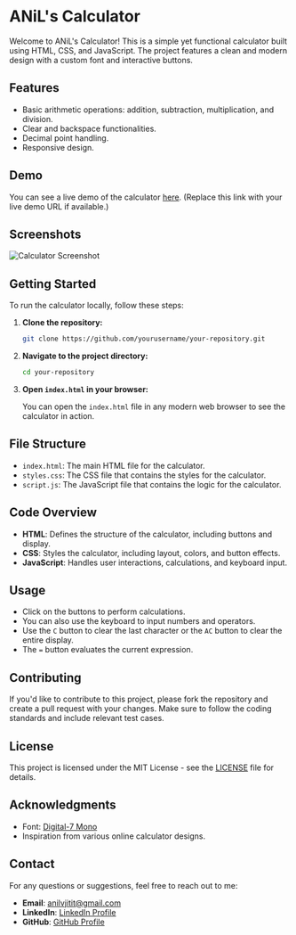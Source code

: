 # ANiL's Calculator

Welcome to ANiL's Calculator! This is a simple yet functional calculator built using HTML, CSS, and JavaScript. The project features a clean and modern design with a custom font and interactive buttons.

## Features

- Basic arithmetic operations: addition, subtraction, multiplication, and division.
- Clear and backspace functionalities.
- Decimal point handling.
- Responsive design.

## Demo

You can see a live demo of the calculator [here](#). (Replace this link with your live demo URL if available.)

## Screenshots

![Calculator Screenshot](./screenshot.png) <!-- Replace with your own screenshot image -->

## Getting Started

To run the calculator locally, follow these steps:

1. **Clone the repository:**

    ```bash
    git clone https://github.com/yourusername/your-repository.git
    ```

2. **Navigate to the project directory:**

    ```bash
    cd your-repository
    ```

3. **Open `index.html` in your browser:**

    You can open the `index.html` file in any modern web browser to see the calculator in action.

## File Structure

- `index.html`: The main HTML file for the calculator.
- `styles.css`: The CSS file that contains the styles for the calculator.
- `script.js`: The JavaScript file that contains the logic for the calculator.

## Code Overview

- **HTML**: Defines the structure of the calculator, including buttons and display.
- **CSS**: Styles the calculator, including layout, colors, and button effects.
- **JavaScript**: Handles user interactions, calculations, and keyboard input.

## Usage

- Click on the buttons to perform calculations.
- You can also use the keyboard to input numbers and operators.
- Use the `C` button to clear the last character or the `AC` button to clear the entire display.
- The `=` button evaluates the current expression.

## Contributing

If you'd like to contribute to this project, please fork the repository and create a pull request with your changes. Make sure to follow the coding standards and include relevant test cases.

## License

This project is licensed under the MIT License - see the [LICENSE](LICENSE) file for details.

## Acknowledgments

- Font: [Digital-7 Mono](https://fonts.cdnfonts.com/s/12008/Digital-7%20Mono.woff)
- Inspiration from various online calculator designs.

## Contact

For any questions or suggestions, feel free to reach out to me:

- **Email**: anilvjitit@gmail.com
- **LinkedIn**: [LinkedIn Profile](https://www.linkedin.com/in/anilvjit)
- **GitHub**: [GitHub Profile](https://github.com/urz-anil)

